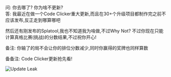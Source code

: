问: 你去哪了? 你为啥不更新?<br>答: 我最近在做一个Code Clicker重大更新,而且在30+个升级项目都制作完之前不应该发布,反正走到哪算哪吧</p>

然后还有刚发布的Splatool,我也不知道我为啥做,不过Why Not? 不过你现在只能计算真格比赛(挑战)的分数结果,不过祝你开心!

备注: 你输了的局不会让你的排位分数减少,同时你赢得的奖牌也同样算数

备备注: Code Clicker更新抢先看!

![Update Leak](/article/bid4/ccleak.png)